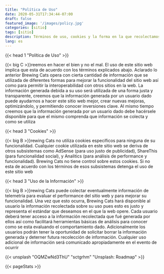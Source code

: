 ```yaml
---
title: "Política de Uso"
date: 2020-05-31T17:34:44-07:00
draft: false
featured_image: '/images/policy.jpg'
categories: [sitio]
tags: [sitio]
description: Términos de uso, cookies y la forma en la que recolectamos y usamos información de telemetry en este sitio
lang: es
---
```


{{< head 1 "Política de Uso" >}}

{{< big C >}}reemos en hacer el bien y no el mal. El uso de este sitio web implica que esta de acuerdo con los términos explicados abajo. Aclarado lo anterior Brewing Cats 
opera con cierta cantidad de información que se utilizada de diferentes formas para mejorar la funcionalidad del sitio web así como para permitir la
interoperabilidad con otros sitios en la web. La información generada debida a su uso será utilizada de una forma justa y transparente, creemos que la información 
generada por un usuario dado puede ayudarnos a hacer este sitio web mejor, crear nuevas mejoras, optimizándolo, y permitiendo conocer inversiones clave. Al mismo 
tiempo creemos que la información generada por un usuario dado debe hacérsele disponible para que el mismo comprenda que información se colecta y como se utiliza

{{< head 3 "Cookies" >}}

{{< big B >}}rewing Cats no utiliza cookies específicos para ninguna de su funcionalidad. Cualquier cookie utilizada en este sitio web se deriva de otros subsistemas como 
AdSense (para uso justo de publicidad), ShareThis (para funcionalidad social), y Analitics (para análisis de performance y funcionalidad). Brewing Cats no tiene 
control sobre estos cookies. Si no esta de acuerdo con los términos de esos subsistemas detenga el uso de este sitio web

{{< head 3 "Uso de la Información" >}}

{{< big B >}}rewing Cats puede colectar eventualmente información de telemetría para evaluar el performance del sitio web y para mejorar su funcionalidad. Una vez que esto 
ocurra, Brewing Cats hará disponible al usuario la información recolectada sobre su uso pues esto es justo y representa el estándar que deseamos en el que la web 
opere. Cada usuario deberá tener acceso a la información recolectada que fué generada por ellos así como facilitará herramientas básicas de análisis para conocer 
como se esta evaluando el comportamiento dado. Adicionalmente los usuarios podrán tener la oportunidad de solicitar borrar la información generada y deterner 
futura recolección de información. Cualquier uso adicional de información será comunicado apropiadamente en el evento de ocurrir

{{< unsplash "OQMZwNd3ThU" "sctgrhm" "Unsplash: Roadmap" >}}

{{< pageStats >}}